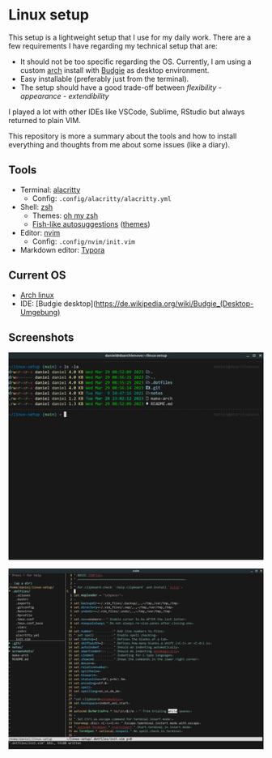 # Linux setup

This setup is a lightweight setup that I use for my daily work. There are a few requirements I have regarding my technical setup that are:

- It should not be too specific regarding the OS. Currently, I am using a custom [arch](https://archlinux.org/) install with [Budgie](https://de.wikipedia.org/wiki/Budgie_(Desktop-Umgebung)) as desktop environment.
- Easy installable (preferably just from the terminal).
- The setup should have a good trade-off between _flexibility - appearance - extendibility_

I played a lot with other IDEs like VSCode, Sublime, RStudio but always returned to plain VIM.

This repository is more a summary about the tools and how to install everything and thoughts from me about some issues (like a diary).

## Tools

- Terminal: [alacritty](https://github.com/alacritty/alacritty)
  - Config: `.config/alacritty/alacritty.yml`
- Shell: [zsh](https://www.zsh.org/)
  - Themes: [oh my zsh](https://github.com/ohmyzsh/ohmyzsh)
  - [Fish-like autosuggestions](https://github.com/zsh-users/zsh-autosuggestions) ([themes](https://github.com/ohmyzsh/ohmyzsh/wiki/Themes))
- Editor: [nvim](https://neovim.io/)
  - Config: `.config/nvim/init.vim`
- Markdown editor: [Typora](https://typora.io/)

## Current OS

- [Arch linux](https://archlinux.org/)
- IDE: [Budgie desktop](https://de.wikipedia.org/wiki/Budgie_(Desktop-Umgebung)

## Screenshots

![](screenshots/screen1.png)

![](screenshots/screen2.png)
